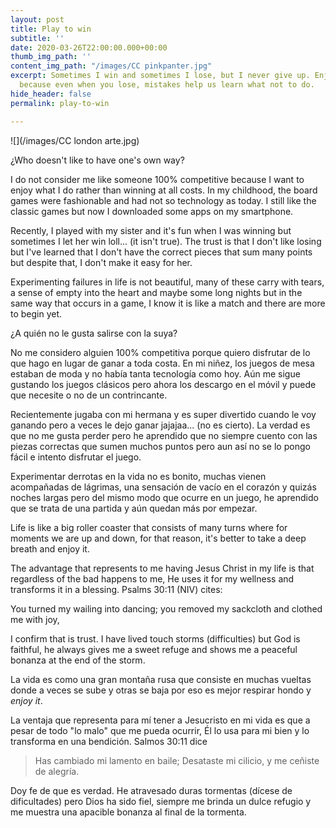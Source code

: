 ```yaml
---
layout: post
title: Play to win
subtitle: ''
date: 2020-03-26T22:00:00.000+00:00
thumb_img_path: ''
content_img_path: "/images/CC pinkpanter.jpg"
excerpt: Sometimes I win and sometimes I lose, but I never give up. Enjoy each round
  because even when you lose, mistakes help us learn what not to do.
hide_header: false
permalink: play-to-win

---
```

![](/images/CC london arte.jpg)

¿Who doesn't like to have one's own way?

I do not consider me like someone 100% competitive because I want to enjoy what I do rather than winning at all costs. In my childhood, the board games were fashionable and had not so technology as today. I still like the classic games but now I downloaded some apps on my smartphone.

Recently, I played with my sister and it's fun when I was winning but sometimes I let her win loll... (it isn't true). The trust is that I don't like losing but I've learned that I don't have the correct pieces that sum many points but despite that, I don't make it easy for her.

Experimenting failures in life is not beautiful, many of these carry with tears, a sense of empty into the heart and maybe some long nights but in the same way that occurs in a game, I know it is like a match and there are more to begin yet.

¿A quién no le gusta salirse con la suya?

No me considero alguien 100% competitiva porque quiero disfrutar de lo que hago en lugar de ganar a toda costa. En mi niñez, los juegos de mesa estaban de moda y no había tanta tecnología como hoy. Aún me sigue gustando los juegos clásicos pero ahora los descargo en el móvil y puede que necesite o no de un contrincante.

Recientemente jugaba con mi hermana y es super divertido cuando le voy ganando pero a veces le dejo ganar jajajaa... (no es cierto). La verdad es que no me gusta perder pero he aprendido que no siempre cuento con las piezas correctas que sumen muchos puntos pero aun así no se lo pongo fácil e intento disfrutar el juego.

Experimentar derrotas en la vida no es bonito, muchas vienen acompañadas de lágrimas, una sensación de vacío en el corazón y quizás noches largas pero del mismo modo que ocurre en un juego, he aprendido que se trata de una partida y aún quedan más por empezar.

Life is like a big roller coaster that consists of many turns where for moments we are up and down, for that reason, it's better to take a deep breath and enjoy it.

The advantage that represents to me having Jesus Christ in my life is that regardless of the bad happens to me, He uses it for my wellness and transforms it in a blessing. Psalms 30:11 (NIV) cites:

You turned my wailing into dancing; you removed my sackcloth and clothed me with joy,

I confirm that is trust. I have lived touch storms (difficulties) but God is faithful, he always gives me a sweet refuge and shows me a peaceful bonanza at the end of the storm.

La vida es como una gran montaña rusa que consiste en muchas vueltas donde a veces se sube y otras se baja por eso es mejor respirar hondo y _enjoy it_.

La ventaja que representa para mí tener a Jesucristo en mi vida es que a pesar de todo "lo malo" que me pueda ocurrir, Él lo usa para mi bien y lo transforma en una bendición. Salmos 30:11 dice

> Has cambiado mi lamento en baile; Desataste mi cilicio, y me ceñiste de alegría.

Doy fe de que es verdad. He atravesado duras tormentas (dícese de dificultades) pero Dios ha sido fiel, siempre me brinda un dulce refugio y me muestra una apacible bonanza al final de la tormenta.